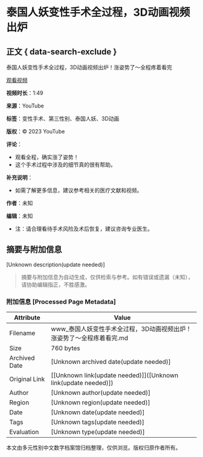 # 泰国人妖变性手术全过程，3D动画视频出炉

## 正文 { data-search-exclude }


泰国人妖变性手术全过程，3D动画视频出炉！涨姿势了～全程疼着看完

[观看视频](https://www.youtube.com/watch?v=XXXXXX) 

**视频时长**：1:49

**来源**：YouTube

**标签**：变性手术、第三性别、泰国人妖、3D动画

**版权**：© 2023 YouTube

**评论**：
- 观看全程，确实涨了姿势！
- 这个手术过程中涉及的细节真的很有帮助。

**补充说明**：
- 如需了解更多信息，建议参考相关的医疗文献和视频。

**作者**：未知

**编辑**：未知

* 注：请合理看待手术风险及术后恢复，建议咨询专业医生。
<!-- tcd_original_link https://www.youtube.com/watch?v=hr6FJON8cjQ -->


## 摘要与附加信息

<!-- tcd_abstract -->
[Unknown description(update needed)]
<!-- tcd_abstract_end -->

> 摘要与附加信息为自动生成，仅供检索与参考。如有错误或遗漏（未知），请协助编辑指正，不胜感激。

### 附加信息 [Processed Page Metadata]

| Attribute       | Value                                  |
|-----------------|----------------------------------------|
| Filename        | www_泰国人妖变性手术全过程，3D动画视频出炉！涨姿势了～全程疼着看完.md                             |
| Size            | 760 bytes                           |
| Archived Date   | [Unknown archived date(update needed)]                             |
| Original Link   | [[Unknown link(update needed)]]([Unknown link(update needed)])                       |
| Author          | [Unknown author(update needed)]                               |
| Region          | [Unknown region(update needed)]                               |
| Date            | [Unknown date(update needed)]                                 |
| Tags            | [Unknown tags(update needed)]                                 |
| Evaluation            | [Unknown type(update needed)]                                 |
<!-- tcd_table_end -->

本文由多元性别中文数字档案馆归档整理，仅供浏览。版权归原作者所有。

